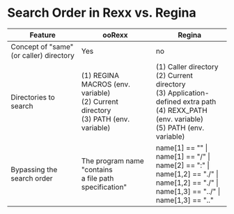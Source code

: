 # Search Order in Rexx vs. Regina

| Feature | ooRexx | Regina |
| --- | --- | --- |
| Concept of "same" (or caller) directory | Yes | no |
| Directories to search | (1) REGINA MACROS (env. variable)<br>(2) Current directory<br> (3) PATH (env. variable) | (1) Caller directory<br> (2) Current directory<br>(3) Application-defined extra path<br> (4) REXX_PATH (env. variable)<br> (5) PATH (env. variable) |
| Bypassing the search order | The program name "contains<br>a file path specification" | name[1] == "\" \| name[1] == "/" \|<br> name[2] == ":" \| <br> name[1,2] == "./" \| name[1,2] == "./" \| <br> name[1,3] == "../" \| name[1,3] == "..\" |
